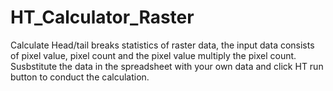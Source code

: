 # HT_Calculator_Raster
Calculate Head/tail breaks statistics of raster data, the input data consists of pixel value, pixel count and the pixel value multiply the pixel count.
Susbstitute the data in the spreadsheet with your own data and click HT run button to conduct the calculation.
